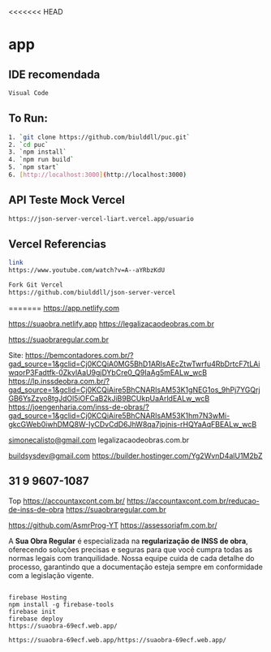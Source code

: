 <<<<<<< HEAD

# app

## IDE recomendada

```sh
Visual Code
```

## To Run:

```sh
1. `git clone https://github.com/biulddll/puc.git`
2. `cd puc`
3. `npm install`
4. `npm run build`
5. `npm start`
6. [http://localhost:3000](http://localhost:3000)

```

## API Teste Mock Vercel

```sh
https://json-server-vercel-liart.vercel.app/usuario
```

## Vercel Referencias

```sh
link
https://www.youtube.com/watch?v=A--aYRbzKdU

Fork Git Vercel
https://github.com/biulddll/json-server-vercel

```

=======
https://app.netlify.com

https://suaobra.netlify.app
https://legalizacaodeobras.com.br

https://suaobraregular.com.br

Site:
https://bemcontadores.com.br/?gad_source=1&gclid=Cj0KCQiA0MG5BhD1ARIsAEcZtwTwrfu4RbDrtcF7tLAiwqorP3Fadtfk-0ZkvlAaU9gjDYbCre0_Q9IaAg5mEALw_wcB
https://lp.inssdeobra.com.br/?gad_source=1&gclid=Cj0KCQiAire5BhCNARIsAM53K1gNEG1os_9hPj7YGQrjGB6YsZzyo8tgJdOl5iOFCaB2kJiB9BCUkpUaArldEALw_wcB
https://joengenharia.com/inss-de-obras/?gad_source=1&gclid=Cj0KCQiAire5BhCNARIsAM53K1hm7N3wMi-gkcGWeb0iwhDMQ8W-IyCDvCdD6JhW8qa7jpjnis-rHQYaAqFBEALw_wcB

simonecalisto@gmail.com
legalizacaodeobras.com.br

buildsysdev@gmail.com
https://builder.hostinger.com/Yg2WvnD4alU1M2bZ

## 31 9 9607-1087

Top
https://accountaxcont.com.br/
https://accountaxcont.com.br/reducao-de-inss-de-obra
https://suaobraregular.com.br

https://github.com/AsmrProg-YT
https://assessoriafm.com.br/

<p>A <strong>Sua Obra Regular</strong> é especializada na <strong>regularização de INSS de obra</strong>, oferecendo soluções precisas e seguras para que você cumpra todas as normas legais com tranquilidade. Nossa equipe cuida de cada detalhe do processo, garantindo que a documentação esteja sempre em conformidade com a legislação vigente.</p>

```

firebase Hosting
npm install -g firebase-tools
firebase init
firebase deploy
https://suaobra-69ecf.web.app/

https://suaobra-69ecf.web.app/https://suaobra-69ecf.web.app/
```
